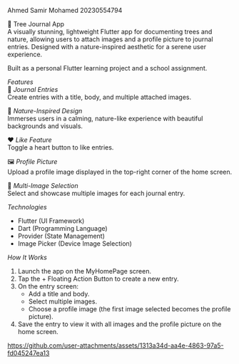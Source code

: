 Ahmed Samir Mohamed
20230554794

🌳 Tree Journal App  
A visually stunning, lightweight Flutter app for documenting trees and nature, allowing users to attach images and a profile picture to journal entries. Designed with a nature-inspired aesthetic for a serene user experience.  

Built as a personal Flutter learning project and a school assignment.  

*Features*  
📝 *Journal Entries*  
Create entries with a title, body, and multiple attached images.  

🌿 *Nature-Inspired Design*  
Immerses users in a calming, nature-like experience with beautiful backgrounds and visuals.  

❤ *Like Feature*  
Toggle a heart button to like entries.  

🖼 *Profile Picture*  
Upload a profile image displayed in the top-right corner of the home screen.  

📸 *Multi-Image Selection*  
Select and showcase multiple images for each journal entry.  

*Technologies*  
- Flutter (UI Framework)  
- Dart (Programming Language)  
- Provider (State Management)  
- Image Picker (Device Image Selection)  

*How It Works*  
1. Launch the app on the MyHomePage screen.  
2. Tap the + Floating Action Button to create a new entry.  
3. On the entry screen:  
   - Add a title and body.  
   - Select multiple images.  
   - Choose a profile image (the first image selected becomes the profile picture).  
4. Save the entry to view it with all images and the profile picture on the home screen.

https://github.com/user-attachments/assets/1313a34d-aa4e-4863-97a5-fd045247ea13
